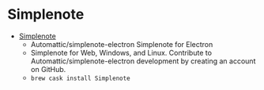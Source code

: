 # Simplenote
- [Simplenote](https://github.com/Automattic/simplenote-electron)
  -  Automattic/simplenote-electron Simplenote for Electron
  - Simplenote for Web, Windows, and Linux. Contribute to Automattic/simplenote-electron development by creating an account on GitHub.
  - `brew cask install Simplenote`
